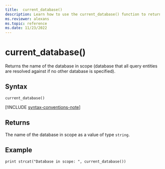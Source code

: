 ```yaml
---
title:  current_database()
description: Learn how to use the current_database() function to return the name of the database in scope as a string type value.
ms.reviewer: alexans
ms.topic: reference
ms.date: 11/23/2022
---
```

# current_database()

Returns the name of the database in scope (database that all query
entities are resolved against if no other database is specified).

## Syntax

`current_database()`

[!INCLUDE [syntax-conventions-note](../../includes/syntax-conventions-note.md)]

## Returns

The name of the database in scope as a value of type `string`.

## Example

```kusto
print strcat("Database in scope: ", current_database())
```

